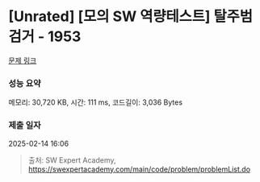 # [Unrated] [모의 SW 역량테스트] 탈주범 검거 - 1953 

[문제 링크](https://swexpertacademy.com/main/code/problem/problemDetail.do?contestProbId=AV5PpLlKAQ4DFAUq) 

### 성능 요약

메모리: 30,720 KB, 시간: 111 ms, 코드길이: 3,036 Bytes

### 제출 일자

2025-02-14 16:06



> 출처: SW Expert Academy, https://swexpertacademy.com/main/code/problem/problemList.do